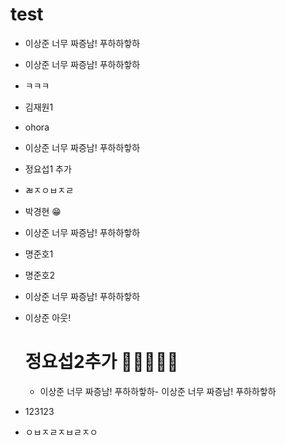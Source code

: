 # test
- 이상준 너무 짜증남! 푸하하핳하

- 이상준 너무 짜증남! 푸하하핳하

- ㅋㅋㅋ
- 김재원1

- ohora

- 이상준 너무 짜증남! 푸하하핳하

- 정요섭1 추가
- ㄼㅈㅇㅂㅈㄹ 

- 박경현 😁

- 이상준 너무 짜증남! 푸하하핳하

- 명준호1
- 명준호2
- 이상준 너무 짜증남! 푸하하핳하
- 이상준 아웃!
  # 정요섭2추가 🍠🥩🧀🧇🥞

  - 이상준 너무 짜증남! 푸하하핳하- 이상준 너무 짜증남! 푸하하핳하

- 123123


- ㅇㅂㅈㄹㅈㅂㄹㅈㅇ